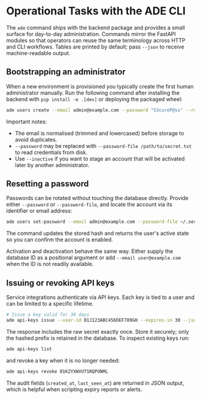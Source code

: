 # Operational Tasks with the ADE CLI

The `ade` command ships with the backend package and provides a small surface
for day-to-day administration. Commands mirror the FastAPI modules so that
operators can reuse the same terminology across HTTP and CLI workflows. Tables
are printed by default; pass `--json` to receive machine-readable output.

## Bootstrapping an administrator

When a new environment is provisioned you typically create the first human
administrator manually. Run the following command after installing the backend
with `pip install -e .[dev]` or deploying the packaged wheel:

```bash
ade users create --email admin@example.com --password "S3cureP@ss" --role admin
```

Important notes:

- The email is normalised (trimmed and lowercased) before storage to avoid
  duplicates.
- `--password` may be replaced with `--password-file /path/to/secret.txt` to
  read credentials from disk.
- Use `--inactive` if you want to stage an account that will be activated later
  by another administrator.

## Resetting a password

Passwords can be rotated without touching the database directly. Provide either
`--password` or `--password-file`, and locate the account via its identifier or
email address:

```bash
ade users set-password --email admin@example.com --password-file ~/.secrets/new-password.txt
```

The command updates the stored hash and returns the user's active state so you
can confirm the account is enabled.

Activation and deactivation behave the same way. Either supply the database ID
as a positional argument or add `--email user@example.com` when the ID is not
readily available.

## Issuing or revoking API keys

Service integrations authenticate via API keys. Each key is tied to a user and
can be limited to a specific lifetime.

```bash
# Issue a key valid for 30 days
ade api-keys issue --user-id 01J123ABC456DEF789GH --expires-in 30 --json
```

The response includes the raw secret exactly once. Store it securely; only the
hashed prefix is retained in the database. To inspect existing keys run:

```bash
ade api-keys list
```

and revoke a key when it is no longer needed:

```bash
ade api-keys revoke 01KZYXWVUTSRQPONML
```

The audit fields (`created_at`, `last_seen_at`) are returned in JSON output,
which is helpful when scripting expiry reports or alerts.
